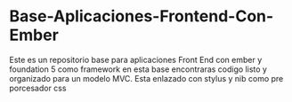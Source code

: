 Base-Aplicaciones-Frontend-Con-Ember
====================================

Este es un repositorio base para aplicaciones Front End con ember y foundation 5 como framework en esta base encontraras codigo listo y organizado para un modelo MVC. Esta enlazado con stylus y nib como pre porcesador css
